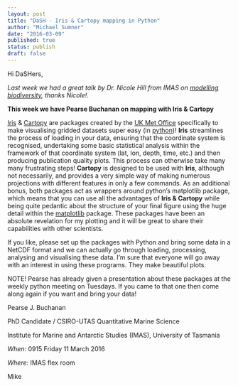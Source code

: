 ```yaml
---
layout: post
title: "DaSH - Iris & Cartopy mapping in Python"
author: "Michael Sumner"
date: "2016-03-09"
published: true
status: publish
draft: false
---
```

 
Hi DaSHers, 

*Last week we had a great talk by Dr. Nicole Hill from IMAS on [modelling biodiversity](http://datasciencehobart.github.io/2016/03/01/Advances-Biodiversity.html), thanks Nicole!.* 

**This week we have Pearse Buchanan on mapping with Iris & Cartopy**

[Iris](http://scitools.org.uk/iris/) & [Cartopy](http://scitools.org.uk/cartopy/) are packages created by the [UK Met Office](http://www.metoffice.gov.uk/) specifically to make visualising gridded datasets super easy (in [python](https://www.python.org/))! **Iris** streamlines the process of loading in your data, ensuring that the coordinate system is recognised, undertaking some basic statistical analysis within the framework of that coordinate system (lat, lon, depth, time, etc.) and then producing publication quality plots. This process can otherwise take many many frustrating steps! **Cartopy** is designed to be used with **Iris**, although not necessarily, and provides a very simple way of making numerous projections with different features in only a few commands. As an additional bonus, both packages act as wrappers around python’s matplotlib package, which means that you can use all the advantages of **Iris & Cartopy** while being quite pedantic about the structure of your final figure using the huge detail within the [matplotlib](http://matplotlib.org/) package. These packages have been an absolute revelation for my plotting and it will be great to share their capabilities with other scientists.

If you like, please set up the packages with Python and bring some data in a NetCDF format and we can actually go through loading, processing, analysing and visualising these data. I’m sure that everyone will go away with an interest in using these programs. They make beautiful plots.

NOTE! Pearse has already given a presentation about these packages at the weekly python meeting on Tuesdays. If you came to that one then come along again if you want and bring your data!

Pearse J. Buchanan

PhD Candidate / CSIRO-UTAS Quantitative Marine Science

Institute for Marine and Antarctic Studies (IMAS), University of Tasmania


*When:*
0915 Friday 11 March 2016

*Where:*
IMAS flex room


Mike